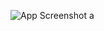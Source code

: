 ![App Screenshot](https://github.com/mahdinazmi/Flutter-Navigation-Drawer-Sidebar-Menu/blob/main/screenshot.jpg)
a

